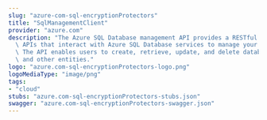 ```yaml
---
slug: "azure-com-sql-encryptionProtectors"
title: "SqlManagementClient"
provider: "azure.com"
description: "The Azure SQL Database management API provides a RESTful set of web\
  \ APIs that interact with Azure SQL Database services to manage your databases.\
  \ The API enables users to create, retrieve, update, and delete databases, servers,\
  \ and other entities."
logo: "azure.com-sql-encryptionProtectors-logo.png"
logoMediaType: "image/png"
tags:
- "cloud"
stubs: "azure.com-sql-encryptionProtectors-stubs.json"
swagger: "azure.com-sql-encryptionProtectors-swagger.json"
---
```

